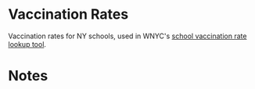 # Vaccination Rates

Vaccination rates for NY schools, used in WNYC's [school vaccination rate lookup tool](http://project.wnyc.org/vaccinations/).

# Notes

